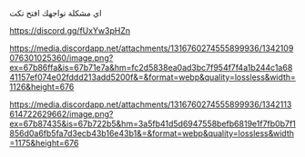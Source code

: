اي مشكلة تواجهك افتح تكت

https://discord.gg/fUxYw3pHZn

https://media.discordapp.net/attachments/1316760274555899936/1342109076301025360/image.png?ex=67b86ffa&is=67b71e7a&hm=fc2d5838ea0ad3bc7f954f7f4a1b244c1a6841157ef074e02fddd213add5200f&=&format=webp&quality=lossless&width=1126&height=676

https://media.discordapp.net/attachments/1316760274555899936/1342113614722629662/image.png?ex=67b87435&is=67b722b5&hm=3a5fb41d5d6947558befb6819e1f7fb0b7f1856d0a6fb5fa7d3ecb43b16e43b1&=&format=webp&quality=lossless&width=1175&height=676
